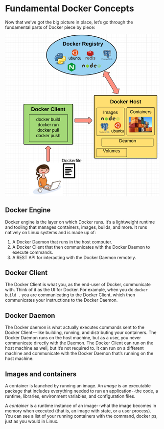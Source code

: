 # Fundamental Docker Concepts
Now that we’ve got the big picture in place, let’s go through the fundamental parts of Docker piece by piece:

![Docker concepts](docker-concepts.png)

## Docker Engine
Docker engine is the layer on which Docker runs. It’s a lightweight runtime and tooling that manages containers, images, builds, and more. It runs natively on Linux systems and is made up of:

1. A Docker Daemon that runs in the host computer.
2. A Docker Client that then communicates with the Docker Daemon to execute commands.
3. A REST API for interacting with the Docker Daemon remotely.

## Docker Client
The Docker Client is what you, as the end-user of Docker, communicate with. Think of it as the UI for Docker. For example, when you do `docker build .` you are communicating to the Docker Client, which then communicates your instructions to the Docker Daemon.

## Docker Daemon
The Docker daemon is what actually executes commands sent to the Docker Client — like building, running, and distributing your containers. The Docker Daemon runs on the host machine, but as a user, you never communicate directly with the Daemon. The Docker Client can run on the host machine as well, but it’s not required to. It can run on a different machine and communicate with the Docker Daemon that’s running on the host machine.

## Images and containers
A container is launched by running an image. An *image* is an executable package that includes everything needed to run an application--the code, a runtime, libraries, environment variables, and configuration files.

A *container* is a runtime instance of an image--what the image becomes in memory when executed (that is, an image with state, or a user process). You can see a list of your running containers with the command, docker ps, just as you would in Linux.

